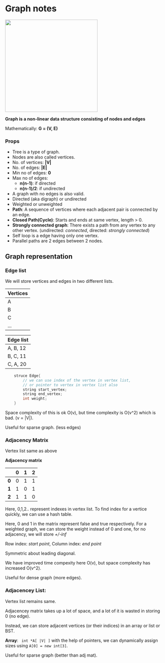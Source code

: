 # Graph notes

<img src="https://media.geeksforgeeks.org/wp-content/cdn-uploads/undirectedgraph.png" width="300px">

**Graph is a non-linear data structure consisting of nodes and edges**

Mathematically: **G = (V, E)**

### Props

- Tree is a type of graph.
- Nodes are also called vertices.
- No. of vertices: **|V|**
- No. of edges: **|E|**
- Min no of edges: **0**
- Max no of edges:
  - **n(n-1)**: if directed
  - **n(n-1)/2**: if undirected
- A graph with no edges is also valid.
- Directed (aka digraph) or undirected
- Weighted or unweighted
- **Path**: A sequence of vertices where each adjacent pair is connected by an edge.
- **Closed Path(Cycle)**: Starts and ends at same vertex, length > 0.
- **Strongly connected graph**: There exists a path from any vertex to any other vertex. (undirected: _connected_, directed: _strongly connected_)
- Self loop is a edge having only one vertex.
- Parallel paths are 2 edges between 2 nodes.

## Graph representation

### Edge list

We will store vertices and edges in two different lists.

| Vertices |
| -------- |
| A        |
| B        |
| C        |
| ...      |

| Edge list |
| --------- |
| A, B, 12  |
| B, C, 11  |
| C, A, 20  |

```c
    struce Edge{
        // we can use index of the vertex in vertex list,
        // or pointer to vertex in vertex list also
        string start_vertex;
        string end_vertex;
        int weight;
    }
```

Space complexity of this is ok O(v), but time complexity is O(v^2) which is bad. (v = |V|).

Useful for sparse graph. (less edges)

### Adjacency Matrix

Vertex list same as above

**Adjacency matrix**

|       | 0   | 1   | 2   |
| ----- | --- | --- | --- |
| **0** | 0   | 1   | 1   |
| **1** | 1   | 0   | 1   |
| **2** | 1   | 1   | 0   |

Here, 0,1,2.. represent indexes in vertex list.
To find index for a vertice quickly, we can use a hash table.

Here, 0 and 1 in the matrix represent false and true respectively.
For a weighted graph, we can store the weight instead of 0 and one, for no adjacency, we will store _+/-inf_

Row index: _start point_, Column index: _end point_

Symmetric about leading diagonal.

We have improved time compexity here O(v), but space complexity has increased O(v^2).

Useful for dense graph (more edges).

### Adjacencey List:

Vertex list remains same.

Adjacencey matrix takes up a lot of space, and a lot of it is wasted in storing 0 (no edge).

Instead, we can store adjacent vertices (or their indices) in an array or list or BST.

**Array**:
` int *A[ |V| ]`
with the help of pointers, we can dynamically assign sizes using `A[0] = new int[3]`.

Useful for sparse graph (better than adj mat).
